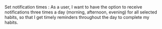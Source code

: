 Set notification times : 
As a user, I want to have the option to receive notifications three times a day (morning, afternoon, evening) for all selected habits, so that I get timely reminders throughout the day to complete my habits.

